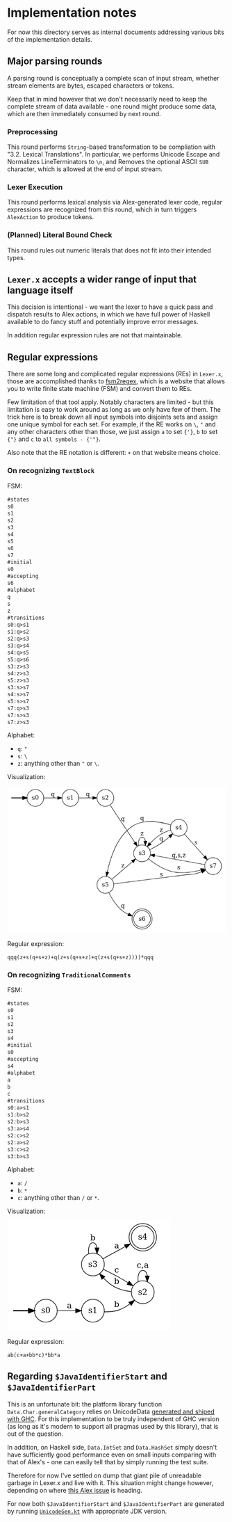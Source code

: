 # Implementation notes

For now this directory serves as internal documents addressing various bits of
the implementation details.

## Major parsing rounds

A parsing round is conceptually a complete scan of input stream,
whether stream elements are bytes, escaped characters or tokens.

Keep that in mind however that we don't necessarily need to keep the
complete stream of data available - one round might produce some data,
which are then immediately consumed by next round.

### Preprocessing

This round performs `String`-based transformation to be compliation with "3.2. Lexical Translations".
In particular,
we performs Unicode Escape and Normalizes LineTerminators to `\n`,
and Removes the optional ASCII `SUB` character, which is allowed at the end of input stream.

### Lexer Execution

This round performs lexical analysis via Alex-generated lexer code,
regular expressions are recognized from this round, which in turn triggers `AlexAction`
to produce tokens.

### (Planned) Literal Bound Check

This round rules out numeric literals that does not fit into their intended types.

## `Lexer.x` accepts a wider range of input that language itself

This decision is intentional - we want the lexer to have a quick pass and
dispatch results to Alex actions, in which we have full power of Haskell available
to do fancy stuff and potentially improve error messages.

In addition regular expression rules are not that maintainable.

## Regular expressions

There are some long and complicated regular expressions (REs) in `Lexer.x`,
those are accomplished thanks to [fsm2regex](http://ivanzuzak.info/noam/webapps/fsm2regex/),
which is a website that allows you to write finite state machine (FSM)
and convert them to REs.

Few limitation of that tool apply. Notably characters are limited - but this limitation
is easy to work around as long as we only have few of them.
The trick here is to break down all input symbols into disjoints sets
and assign one unique symbol for each set.
For example, if the RE works on `\`, `"` and any other characters other than those,
we just assign `a` to set `{'}`, `b` to set `{"}` and `c` to `all symbols - {'"}`.

Also note that the RE notation is different: `+` on that website means choice.

### On recognizing `TextBlock`

FSM:

```
#states
s0
s1
s2
s3
s4
s5
s6
s7
#initial
s0
#accepting
s6
#alphabet
q
s
z
#transitions
s0:q>s1
s1:q>s2
s2:q>s3
s3:q>s4
s4:q>s5
s5:q>s6
s3:z>s3
s4:z>s3
s5:z>s3
s3:s>s7
s4:s>s7
s5:s>s7
s7:q>s3
s7:s>s3
s7:z>s3
```

Alphabet:

- `q`: `"`
- `s`: `\`
- `z`: anything other than `"` or `\`.

Visualization:

![fsm-TextBlock](/docs/imgs/fsm-TextBlock.png)

Regular expression:

```
qqq(z+s(q+s+z)+q(z+s(q+s+z)+q(z+s(q+s+z))))*qqq
```

### On recognizing `TraditionalComments`

FSM:

```
#states
s0
s1
s2
s3
s4
#initial
s0
#accepting
s4
#alphabet
a
b
c
#transitions
s0:a>s1
s1:b>s2
s2:b>s3
s3:a>s4
s2:c>s2
s2:a>s2
s3:c>s2
s3:b>s3
```


Alphabet:

- `a`: `/`
- `b`: `*`
- `c`: anything other than `/` or `*`.

Visualization:

![fsm-TraditionalComments](/docs/imgs/fsm-TraditionalComments.png)

Regular expression:

```
ab(c+a+bb*c)*bb*a
```

## Regarding `$JavaIdentifierStart` and `$JavaIdentifierPart`

This is an unfortunate bit: the platform library function
`Data.Char.generalCategory` relies on UnicodeData [generated and shiped with GHC](libraries/base/include/WCsubst.h). For this implementation to be truly independent of GHC version (as long as it's modern
to support all pragmas used by this library), that is out of the question.

In addition, on Haskell side, `Data.IntSet` and `Data.HashSet` simply doesn't have sufficiently good performance
even on small inputs comparing with that of Alex's - one can easily tell that by simply running
the test suite.

Therefore for now I've settled on dump that giant pile of unreadable garbage in Lexer.x and live with it.
This situation might change however, depending on where [this Alex issue](https://github.com/simonmar/alex/issues/126) is heading.

For now both `$JavaIdentifierStart` and `$JavaIdentifierPart` are generated
by running [`UnicodeGen.kt`](/misc/UnicodeGen.kt) with appropriate JDK version.
